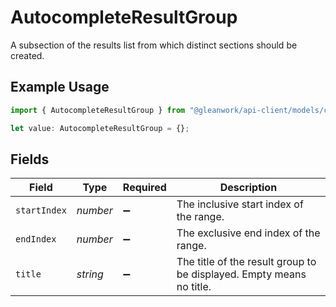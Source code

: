 # AutocompleteResultGroup

A subsection of the results list from which distinct sections should be created.

## Example Usage

```typescript
import { AutocompleteResultGroup } from "@gleanwork/api-client/models/components";

let value: AutocompleteResultGroup = {};
```

## Fields

| Field                                                                | Type                                                                 | Required                                                             | Description                                                          |
| -------------------------------------------------------------------- | -------------------------------------------------------------------- | -------------------------------------------------------------------- | -------------------------------------------------------------------- |
| `startIndex`                                                         | *number*                                                             | :heavy_minus_sign:                                                   | The inclusive start index of the range.                              |
| `endIndex`                                                           | *number*                                                             | :heavy_minus_sign:                                                   | The exclusive end index of the range.                                |
| `title`                                                              | *string*                                                             | :heavy_minus_sign:                                                   | The title of the result group to be displayed. Empty means no title. |
